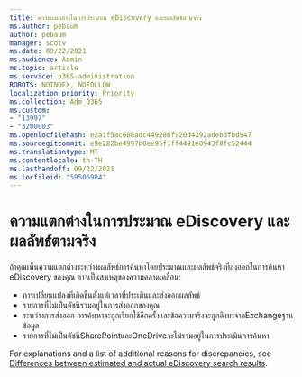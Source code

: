 ```yaml
---
title: ความแตกต่างในการประมาณ eDiscovery และผลลัพธ์ตามจริง
ms.author: pebaum
author: pebaum
manager: scotv
ms.date: 09/22/2021
ms.audience: Admin
ms.topic: article
ms.service: o365-administration
ROBOTS: NOINDEX, NOFOLLOW
localization_priority: Priority
ms.collection: Adm_O365
ms.custom:
- "13997"
- "3200003"
ms.openlocfilehash: e2a1f5ac688adc449286f920d4392adeb3fbd947
ms.sourcegitcommit: e9e282be4997b0ee95f1ff4491e0943f8fc52444
ms.translationtype: MT
ms.contentlocale: th-TH
ms.lasthandoff: 09/22/2021
ms.locfileid: "59506984"
---
```

# <a name="difference-in-ediscovery-estimates-and-actual-results"></a>ความแตกต่างในการประมาณ eDiscovery และผลลัพธ์ตามจริง

ถ้าคุณเห็นความแตกต่างระหว่างผลลัพธ์การค้นหาโดยประมาณและผลลัพธ์จริงที่ส่งออกในการค้นหา eDiscovery ของคุณ อาจเป็นสาเหตุของความคลาดเคลื่อน:

- การเปลี่ยนแปลงที่เกิดขึ้นตั้งแต่เวลาที่ประเมินและส่งออกผลลัพธ์
- รายการที่ไม่เป็นดัชนีรวมอยู่ในการส่งออกของคุณ
- ระหว่างการส่งออก การค้นหาจะถูกเรียกใช้อีกครั้งและข้อความจริงจะถูกดึงมาจากExchangeฐานข้อมูล
- รายการที่ไม่เป็นดัชนีSharePointและOneDriveจะไม่รวมอยู่ในการประเมินการค้นหา

For explanations and a list of additional reasons for discrepancies, see [Differences between estimated and actual eDiscovery search results](https://docs.microsoft.com/microsoft-365/compliance/differences-between-estimated-and-actual-ediscovery-search-results).